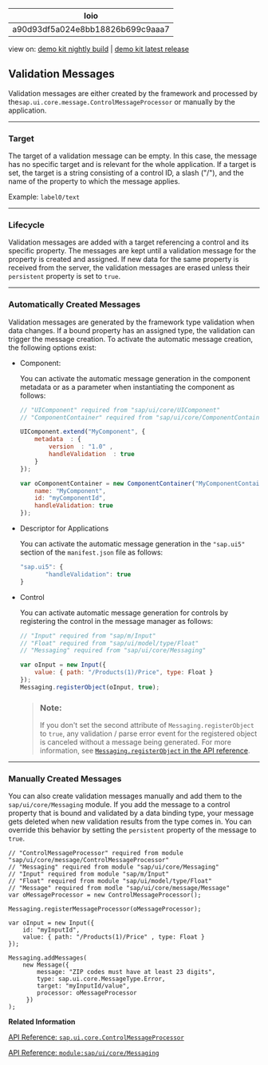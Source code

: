 <!-- loioa90d93df5a024e8bb18826b699c9aaa7 -->

| loio |
| -----|
| a90d93df5a024e8bb18826b699c9aaa7 |

<div id="loio">

view on: [demo kit nightly build](https://sdk.openui5.org/nightly/#/topic/a90d93df5a024e8bb18826b699c9aaa7) | [demo kit latest release](https://sdk.openui5.org/topic/a90d93df5a024e8bb18826b699c9aaa7)</div>

## Validation Messages

Validation messages are either created by the framework and processed by the`sap.ui.core.message.ControlMessageProcessor` or manually by the application.

***

<a name="loioa90d93df5a024e8bb18826b699c9aaa7__section_y31_smj_rhb"/>

### Target

The target of a validation message can be empty. In this case, the message has no specific target and is relevant for the whole application. If a target is set, the target is a string consisting of a control ID, a slash \("/"\), and the name of the property to which the message applies.

Example: `label0/text`

***

<a name="loioa90d93df5a024e8bb18826b699c9aaa7__section_arh_tmj_rhb"/>

### Lifecycle

Validation messages are added with a target referencing a control and its specific property. The messages are kept until a validation message for the property is created and assigned. If new data for the same property is received from the server, the validation messages are erased unless their `persistent` property is set to `true`.

***

<a name="loioa90d93df5a024e8bb18826b699c9aaa7__section_w2c_jmj_rhb"/>

### Automatically Created Messages

Validation messages are generated by the framework type validation when data changes. If a bound property has an assigned type, the validation can trigger the message creation. To activate the automatic message creation, the following options exist:

-   Component:

    You can activate the automatic message generation in the component metadata or as a parameter when instantiating the component as follows:

    ```js
    // "UIComponent" required from "sap/ui/core/UIComponent"
    // "ComponentContainer" required from "sap/ui/core/ComponentContainer"
    
    UIComponent.extend("MyComponent", {
        metadata  : {
            version  : "1.0" ,
            handleValidation  : true
        }
    });
    ```

    ```js
    var oComponentContainer = new ComponentContainer("MyComponentContainer", {
        name: "MyComponent",
        id: "myComponentId",
        handleValidation: true
    });
    ```

-   Descriptor for Applications

    You can activate the automatic message generation in the `"sap.ui5"` section of the `manifest.json` file as follows:

    ```js
    "sap.ui5": {
           "handleValidation": true
    }
    ```

-   Control

    You can activate automatic message generation for controls by registering the control in the message manager as follows:

    ```js
    // "Input" required from "sap/m/Input"
    // "Float" required from "sap/ui/model/type/Float"
    // "Messaging" required from "sap/ui/core/Messaging"
    
    var oInput = new Input({
        value: { path: "/Products(1)/Price", type: Float }
    });
    Messaging.registerObject(oInput, true);
    ```

    > ### Note:  
    > If you don't set the second attribute of `Messaging.registerObject` to `true`, any validation / parse error event for the registered object is canceled without a message being generated. For more information, see [`Messaging.registerObject` in the API reference](https://sdk.openui5.org/api/module:sap/ui/core/Messaging%23methods/sap/ui/core/Messaging.registerObject). 


***

### Manually Created Messages

You can also create validation messages manually and add them to the `sap/ui/core/Messaging` module. If you add the message to a control property that is bound and validated by a data binding type, your message gets deleted when new validation results from the type comes in. You can override this behavior by setting the `persistent` property of the message to `true`.

```
// "ControlMessageProcessor" required from module "sap/ui/core/message/ControlMessageProcessor"
// "Messaging" required from module "sap/ui/core/Messaging"
// "Input" required from module "sap/m/Input"
// "Float" required from module "sap/ui/model/type/Float"
// "Message" required from modle "sap/ui/core/message/Message"
var oMessageProcessor = new ControlMessageProcessor();

Messaging.registerMessageProcessor(oMessageProcessor);

var oInput = new Input({
    id: "myInputId",
    value: { path: "/Products(1)/Price" , type: Float }
});

Messaging.addMessages(
    new Message({
        message: "ZIP codes must have at least 23 digits",
        type: sap.ui.core.MessageType.Error,
        target: "myInputId/value",
        processor: oMessageProcessor
     })
);
```

**Related Information**  


[API Reference: `sap.ui.core.ControlMessageProcessor`](https://sdk.openui5.org/api/sap.ui.core.ControlMessageProcessor)

[API Reference: `module:sap/ui/core/Messaging`](https://sdk.openui5.org/api/module:sap/ui/core/Messaging)

